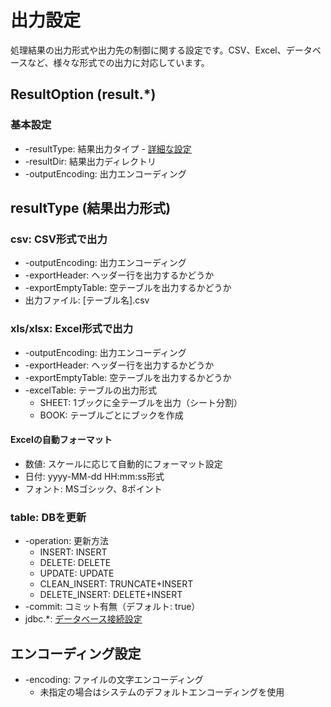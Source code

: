 # 出力設定

処理結果の出力形式や出力先の制御に関する設定です。CSV、Excel、データベースなど、様々な形式での出力に対応しています。

## ResultOption (result.*)

### 基本設定
* -resultType: 結果出力タイプ - [詳細な設定](#resulttype-結果出力形式)
* -resultDir: 結果出力ディレクトリ
* -outputEncoding: 出力エンコーディング

## resultType (結果出力形式)

### csv: CSV形式で出力
* -outputEncoding: 出力エンコーディング
* -exportHeader: ヘッダー行を出力するかどうか
* -exportEmptyTable: 空テーブルを出力するかどうか
* 出力ファイル: [テーブル名].csv

### xls/xlsx: Excel形式で出力
* -outputEncoding: 出力エンコーディング
* -exportHeader: ヘッダー行を出力するかどうか
* -exportEmptyTable: 空テーブルを出力するかどうか
* -excelTable: テーブルの出力形式
  - SHEET: 1ブックに全テーブルを出力（シート分割）
  - BOOK: テーブルごとにブックを作成

#### Excelの自動フォーマット
* 数値: スケールに応じて自動的にフォーマット設定
* 日付: yyyy-MM-dd HH:mm:ss形式
* フォント: MSゴシック、8ポイント

### table: DBを更新
* -operation: 更新方法
  - INSERT: INSERT
  - DELETE: DELETE
  - UPDATE: UPDATE
  - CLEAN_INSERT: TRUNCATE+INSERT
  - DELETE_INSERT: DELETE+INSERT
* -commit: コミット有無（デフォルト: true）
* jdbc.*: [データベース接続設定](03-database.md#jdbc-データベース接続設定)

## エンコーディング設定
* -encoding: ファイルの文字エンコーディング
  - 未指定の場合はシステムのデフォルトエンコーディングを使用